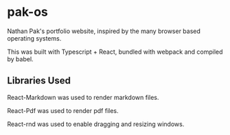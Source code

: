 # pak-os

Nathan Pak's portfolio website, inspired by the many browser based operating systems.

This was built with Typescript + React, bundled with webpack and compiled by babel.

## Libraries Used

React-Markdown was used to render markdown files.

React-Pdf was used to render pdf files.

React-rnd was used to enable dragging and resizing windows.
